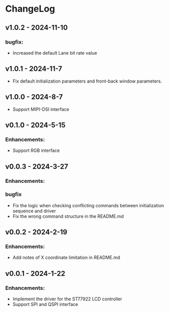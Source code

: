 # ChangeLog

## v1.0.2 - 2024-11-10

### bugfix:

* Increased the default Lane bit rate value

## v1.0.1 - 2024-11-7

* Fix default initialization parameters and front-back window parameters.

## v1.0.0 - 2024-8-7

* Support MIPI-DSI interface

## v0.1.0 - 2024-5-15

### Enhancements:

* Support RGB interface

## v0.0.3 - 2024-3-27

### Enhancements:

### bugfix

* Fix the logic when checking conflicting commands between initialization sequence and driver
* Fix the wrong command structure in the README.md

## v0.0.2 - 2024-2-19

### Enhancements:

* Add notes of X coordinate limitation in README.md

## v0.0.1 - 2024-1-22

### Enhancements:

* Implement the driver for the ST77922 LCD controller
* Support SPI and QSPI interface

